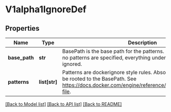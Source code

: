 # V1alpha1IgnoreDef

## Properties
Name | Type | Description | Notes
------------ | ------------- | ------------- | -------------
**base_path** | **str** | BasePath is the base path for the patterns. It cannot be empty.  If no patterns are specified, everything under it will be recursively ignored. | 
**patterns** | **list[str]** | Patterns are dockerignore style rules. Absolute-style patterns will be rooted to the BasePath.  See https://docs.docker.com/engine/reference/builder/#dockerignore-file. | [optional] 

[[Back to Model list]](../README.md#documentation-for-models) [[Back to API list]](../README.md#documentation-for-api-endpoints) [[Back to README]](../README.md)


